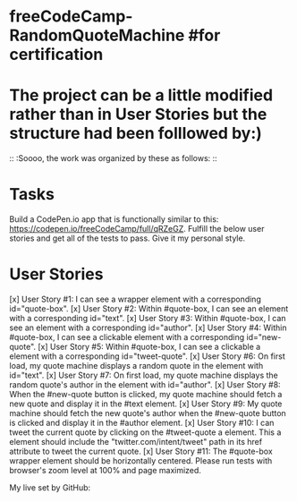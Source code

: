 # freeCodeCamp-RandomQuoteMachine #for certification
# The project can be a little modified rather than in User Stories but the structure had been folllowed by:)

::      :Soooo, the work was organized by these as follows:      ::
# Tasks
Build a CodePen.io app that is functionally similar to this: https://codepen.io/freeCodeCamp/full/qRZeGZ.
Fulfill the below user stories and get all of the tests to pass. Give it my personal style.

# User Stories
[x] User Story #1: I can see a wrapper element with a corresponding id="quote-box".
[x] User Story #2: Within #quote-box, I can see an element with a corresponding id="text".
[x] User Story #3: Within #quote-box, I can see an element with a corresponding id="author".
[x] User Story #4: Within #quote-box, I can see a clickable element with a corresponding id="new-quote".
[x] User Story #5: Within #quote-box, I can see a clickable a element with a corresponding id="tweet-quote".
[x] User Story #6: On first load, my quote machine displays a random quote in the element with id="text".
[x] User Story #7: On first load, my quote machine displays the random quote's author in the element with id="author".
[x] User Story #8: When the #new-quote button is clicked, my quote machine should fetch a new quote and display it in the #text element.
[x] User Story #9: My quote machine should fetch the new quote's author when the #new-quote button is clicked and display it in the #author element.
[x] User Story #10: I can tweet the current quote by clicking on the #tweet-quote a element. This a element should include the "twitter.com/intent/tweet" path in its href attribute to tweet the current quote.
[x] User Story #11: The #quote-box wrapper element should be horizontally centered. Please run tests with browser's zoom level at 100% and page maximized.

My live set by GitHub: 